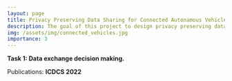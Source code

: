 ```yaml
---
layout: page
title: Privacy Preserving Data Sharing for Connected Autonamous Vehicles
description: The goal of this project to design privacy preserving data sharing strategies for connected autonamous vehicles (CAV). 
img: /assets/img/connected_vehicles.jpg
importance: 3
---
```


**Task 1: Data exchange decision making.**

Publications: **ICDCS 2022**
